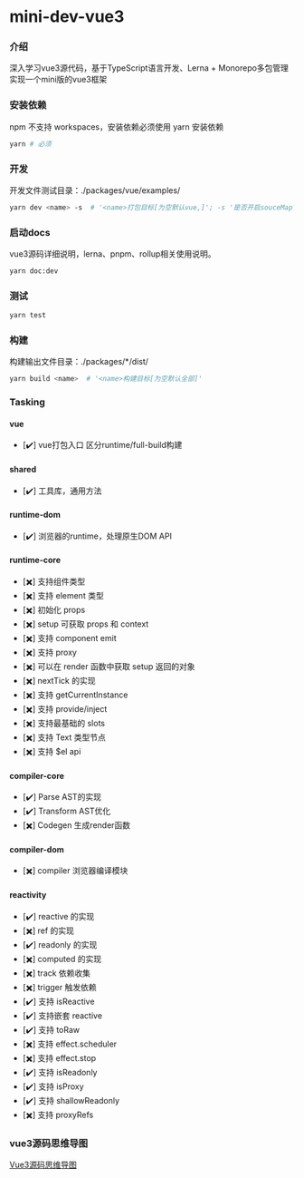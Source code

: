 # mini-dev-vue3

### 介绍
深入学习vue3源代码，基于TypeScript语言开发、Lerna + Monorepo多包管理实现一个mini版的vue3框架

### 安装依赖
npm 不支持 workspaces，安装依赖必须使用 yarn 安装依赖
``` bash
yarn # 必须
```

### 开发
开发文件测试目录：./packages/vue/examples/
``` bash
yarn dev <name> -s  # '<name>打包目标[为空默认vue,]'; -s '是否开启souceMap'
```
### 启动docs
vue3源码详细说明，lerna、pnpm、rollup相关使用说明。
``` bash
yarn doc:dev
```

### 测试
``` bash
yarn test
```

### 构建
构建输出文件目录：./packages/*/dist/
``` bash
yarn build <name>  # '<name>构建目标[为空默认全部]'
```
### Tasking
#### vue
- [✔️] vue打包入口 区分runtime/full-build构建
#### shared
- [✔️] 工具库，通用方法
#### runtime-dom
- [✔️] 浏览器的runtime，处理原生DOM API
#### runtime-core
- [✖️] 支持组件类型
- [✖️] 支持 element 类型
- [✖️] 初始化 props
- [✖️] setup 可获取 props 和 context
- [✖️] 支持 component emit
- [✖️] 支持 proxy
- [✖️] 可以在 render 函数中获取 setup 返回的对象
- [✖️] nextTick 的实现
- [✖️] 支持 getCurrentInstance
- [✖️] 支持 provide/inject
- [✖️] 支持最基础的 slots
- [✖️] 支持 Text 类型节点
- [✖️] 支持 $el api
#### compiler-core
- [✔️] Parse AST的实现
- [✔️] Transform AST优化
- [✖️] Codegen 生成render函数
#### compiler-dom
- [✖️] compiler 浏览器编译模块
#### reactivity
- [✔️] reactive 的实现
- [✖️] ref 的实现
- [✔️] readonly 的实现
- [✖️] computed 的实现
- [✖️] track 依赖收集
- [✖️] trigger 触发依赖
- [✔️] 支持 isReactive
- [✔️] 支持嵌套 reactive
- [✔️] 支持 toRaw
- [✖️] 支持 effect.scheduler
- [✖️] 支持 effect.stop
- [✔️] 支持 isReadonly
- [✔️] 支持 isProxy
- [✔️] 支持 shallowReadonly
- [✖️] 支持 proxyRefs
### vue3源码思维导图
[Vue3源码思维导图](https://www.processon.com/view/link/6175765c7d9c08459faeddf0#map)  
